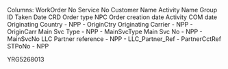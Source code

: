 Columns:
WorkOrder No
Service No
Customer Name
Activity Name
Group ID
Taken Date
CRD
Order type
NPC
Order creation date
Activity COM date
Originating Country - NPP - OriginCtry
Originating Carrier - NPP - OriginCarr
Main Svc Type - NPP - MainSvcType
Main Svc No - NPP - MainSvcNo
LLC Partner reference - NPP - LLC_Partner_Ref - PartnerCctRef
STPoNo - NPP

YRG5268013